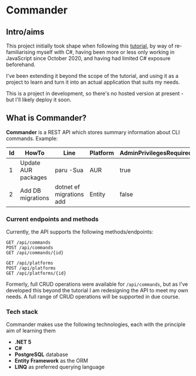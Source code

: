 # Commander

## Intro/aims

This project initially took shape when following this [tutorial](https://www.youtube.com/watch?v=fmvcAzHpsk8), by way of re-familiarising myself with C#, having been more or less only working in JavaScript since October 2020, and having had limited C# exposure beforehand.

I've been extending it beyond the scope of the tutorial, and using it as a project to learn and turn it into an actual application that suits my needs.

This is a project in development, so there's no hosted version at present - but I'll likely deploy it soon. 

## What is Commander?

**Commander** is a REST API which stores summary information about CLI commands. Example:

| Id | HowTo | Line | Platform | AdminPrivilegesRequired |
|---|---|---|---|---|
| 1 | Update AUR packages | paru -Sua | AUR | true |
| 2 | Add DB migrations | dotnet ef migrations add <NAME> | Entity | false |

### Current endpoints and methods

Currently, the API supports the following methods/endpoints: 

```http
GET /api/commands
POST /api/commands
GET /api/commands/{id}

GET /api/platforms
POST /api/platforms
GET /api/platforms/{id}

```
Formerly, full CRUD operations were available for `/api/commands`, but as I've developed this beyond the tutorial I am redesigning the API to meet my own needs. 
A full range of CRUD operations will be supported in due course. 

### Tech stack

Commander makes use the following technologies, each with the principle aim of learning them 

- **.NET 5**
- **C#** 
- **PostgreSQL** database
- **Entity Framework** as the ORM
- **LINQ** as preferred querying language








